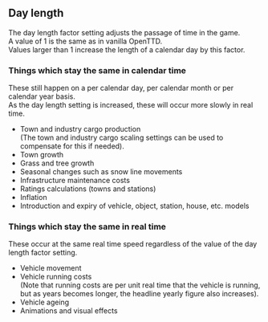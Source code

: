 ## Day length

The day length factor setting adjusts the passage of time in the game.  
A value of 1 is the same as in vanilla OpenTTD.  
Values larger than 1 increase the length of a calendar day by this factor.

### Things which stay the same in calendar time

These still happen on a per calendar day, per calendar month or per calendar year basis.  
As the day length setting is increased, these will occur more slowly in real time.

* Town and industry cargo production  
  (The town and industry cargo scaling settings can be used to compensate for this if needed).
* Town growth
* Grass and tree growth
* Seasonal changes such as snow line movements
* Infrastructure maintenance costs
* Ratings calculations (towns and stations)
* Inflation
* Introduction and expiry of vehicle, object, station, house, etc. models

### Things which stay the same in real time

These occur at the same real time speed regardless of the value of the day length factor setting.

* Vehicle movement
* Vehicle running costs  
  (Note that running costs are per unit real time that the vehicle is running, but as years becomes longer, the headline yearly figure also increases).
* Vehicle ageing
* Animations and visual effects
